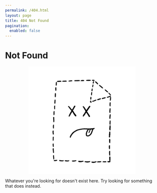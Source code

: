```yaml
---
permalink: /404.html
layout: page
title: 404 Not Found
pagination: 
  enabled: false
---
```


# Not Found

<img style="display: block; margin: 0 auto; width: 70%" src="/assets/img/404.jpg" />

Whatever you're looking for doesn't exist here. Try looking for something that does instead.